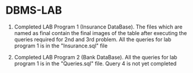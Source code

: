 # DBMS-LAB

1) Completed LAB Program 1 (Insurance DataBase).
 The files which are named as final contain the final images of the table after executing the queries required for 2nd and 3rd problem.
  All the queries for lab program 1 is in the "Insurance.sql" file
  
  
2) Completed LAB Program 2 (Bank DataBase).
  All the queries for lab program 1 is in the "Queries.sql" file. 
  Query 4 is not yet completed 
